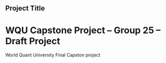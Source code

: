 ## Project Title
# WQU Capstone Project – Group 25 – Draft Project
World Quant University Final Capston project
